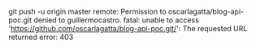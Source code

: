 git push -u origin master
remote: Permission to oscarlagatta/blog-api-poc.git denied to guillermocastro.
fatal: unable to access 'https://github.com/oscarlagatta/blog-api-poc.git/': The requested URL returned error: 403
